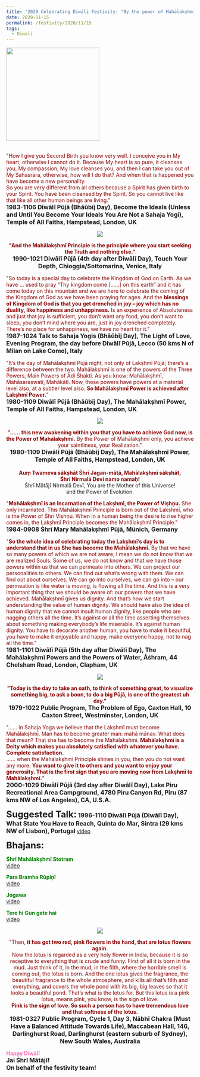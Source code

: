 ```yaml
---
title: '2020 Celebrating Diwālī Festivity: "By the power of Mahālakṣhmī only, you achieve your saintliness, your Realization." '
date: 2020-11-15
permalink: /festivity/2020/11/15
tags:
  - Diwali
---
```


<div style="text-align: left"><img src="/images/image00.png" width="250" /></div><br>

<p>
<font color="DarkRed">"How I give you Second Birth you know very well. I conceive you in My heart, otherwise I cannot do it. Because My heart is so pure, it cleanses you, My compassion, My love cleanses you, and then I can take you out of My Sahasrāra, otherwise, how will I do that? And when that is happened you have become a new personality.<br>
So you are very different from all others because a Spirit has given birth to your Spirit. You have been cleansed by the Spirit. So you cannot live like that like all other human beings are living."</font><br>
<font size="+0"><b>1983-1106 Diwālī Pūjā (Bhāūbīj Day), Become the Ideals (Unless and Until You Become Your Ideals You Are Not a Sahaja Yogi), Temple of All Faiths, Hampstead, London, UK</b></font>
</p>

<div style="text-align: center"><img src="/images/image566.png" /></div>

<p style="text-align:center;">
<font color="DarkRed"><b>"And the Mahālakṣhmī Principle is the principle where you start seeking the Truth and nothing else."</b></font><br>
<font size="+0"><b>1990-1021 Diwālī Pūjā (4th day after Diwālī Day), Touch Your Depth, Chioggia/Sottomarina, Venice, Italy</b></font>
</p>

<p>
<font color="DarkRed">"So today is a special day to celebrate the Kingdom of God on Earth. As we have ... used to pray “Thy kingdom come [......] on this earth” and it has come today on this mountain and we are here to celebrate the coming of the Kingdom of God as we have been praying for ages. And the <b>blessings of Kingdom of God is that you get drenched in joy – joy which has no duality, like happiness and unhappiness.</b> Is an experience of Absoluteness and just that joy is sufficient, you don’t want any food, you don’t want to sleep, you don’t mind where you are, just in joy drenched completely. There’s no place for unhappiness, we have no heart for it."</font><br>
<font size="+0"><b>1987-1024 Talk to Sahaja Yogis (Bhāūbīj Day), The Light of Love, Evening Program, the day before Diwālī Pūjā, Lecco (50 kms N of Milan on Lake Como), Italy</b></font>
</p>

<p>
<font color="DarkRed">"It’s the day of Mahālakṣhmī Pūjā night, not only of Lakṣhmī Pūjā; there’s a difference between the two. Mahālakṣhmī is one of the powers of the Three Powers, Main Powers of Ādi Śhakti. As you know: Mahālakṣhmī, Mahāsaraswatī, Mahākālī. Now, these powers have powers at a material level also, at a subtler level also. <b>So Mahālakṣhmī Power is achieved after Lakṣhmī Power.</b>"</font><br>
<font size="+0"><b>1980-1109 Diwālī Pūjā (Bhāūbīj Day), The Mahālakṣhmī Power, Temple of All Faiths, Hampstead, London, UK</b></font>
</p>

<div style="text-align: center"><img src="/images/image567.png" /></div>

<p style="text-align:center;">
<font color="DarkRed"><b>"...... this new awakening within you that you have to achieve God now, is the Power of Mahālakṣhmī.</b> 
By the Power of Mahālakṣhmī only, you achieve your saintliness, your Realization."</font><br>
<font size="+0"><b>1980-1109 Diwālī Pūjā (Bhāūbīj Day), The Mahālakṣhmī Power, Temple of All Faiths, Hampstead, London, UK</b></font><br>
<br>
<font color="DarkRed"><b>
Auṃ Twameva sākṣhāt Śhrī Jagan-mātā, Mahālakṣhmī sākṣhāt,<br>
Śhrī Nirmalā Devī namo namaḥ!</b></font><br>
Śhrī Mātājī Nirmalā Devī, You are the Mother of this Universe!<br>
and the Power of Evolution.
</p>

<p>
<font color="DarkRed">"<b>Mahālakṣhmī is an Incarnation of the Lakṣhmī, the Power of Viṣhṇu.</b> She only incarnated. This Mahālakṣhmī Principle is born out of the Lakṣhmī, who is the Power of Śhrī Viṣhṇu. When in a human being the desire to rise higher comes in, the Lakṣhmī Principle becomes the Mahālakṣhmī Principle."</font><br>
<font size="+0"><b>1984-0908 Śhrī Mary Mahālakṣhmī Pūjā, Münich, Germany</b></font>
</p>

<p>
<font color="DarkRed">"<b>So the whole idea of celebrating today the Lakṣhmī’s day is to understand that in us She has become the Mahālakṣhmī.</b> By that we have so many powers of which we are not aware, I mean we do not know that we are realized Souls. Some of us, we do not know and that we have those powers within us that we can permeate into others. We can project our personalities to others. We can find out what’s wrong with them. We can find out about ourselves.
We can go into ourselves, we can go into – our permeation is like water is moving, is flowing all the time.
And this is a very important thing that we should be aware of: our powers that we have achieved.
Mahālakṣhmī gives us dignity. And that’s how we start understanding the value of human dignity. We should have also the idea of human dignity that we cannot insult human dignity, like people who are nagging others all the time. It’s against or all the time asserting themselves
about something making everybody’s life miserable. It’s against human dignity. You have to decorate another human, you have to make it beautiful, you have to make it enjoyable and happy, make everyone happy, not to nag all the time."</font><br>
<font size="+0"><b>1981-1101 Diwālī Pūjā (5th day after Diwālī Day), The Mahālakṣhmī Powers and the Powers of Water, Āśhram, 44 Chelsham Road, London, Clapham, UK</b></font>
</p>

<div style="text-align: center"><img src="/images/image568.png" /></div>

<p style="text-align:center;">
<font color="DarkRed"><b>"Today is the day to take an oath, to think of something great, to visualize something big, to ask a boon, to do a big Pūjā, is one of the greatest uh day."</b></font><br>
<font size="+0"><b>1979-1022 Public Program, The Problem of Ego, Caxton Hall, 10 Caxton Street, Westminster, London, UK</b></font>
</p>

<p>
<font color="DarkRed">"...... in Sahaja Yoga we believe that the Lakṣhmī must become Mahālakṣhmī. Man has to become greater man: mahā mānav. What does that mean? That she has to become the Mahālakṣhmī. <b>Mahālakṣhmī is a Deity which makes you absolutely satisfied with whatever you have. Complete satisfaction.</b><br>
...... when the Mahālakṣhmī Principle shines in you, then you do not want any more. <b>You want to give it to others and you want to enjoy your generosity. That is the first sign that you are moving now from Lakṣhmī to Mahālakṣhmī.</b>"</font><br>
<font size="+0"><b>2000-1029 Diwālī Pūjā (3rd day after Diwālī Day), Lake Piru Recreational Area Campground, 4780 Piru Canyon Rd, Piru (87 kms NW of Los Angeles), CA, U.S.A.</b></font>
</p>

<font size="+2"><b>Suggested Talk:</b></font> 
<font size="+0"><b>1996-1110 Diwālī Pūjā (Diwālī Day), What State You Have to Reach, Quinta do Mar, Sintra (29 kms NW of Lisbon), Portugal</b></font>
<a href="https://www.youtube.com/watch?v=gu525ZmpHYw&feature=emb_logo&ab_channel=TeachingsofH.H.ShriMatajiNirmalaDevi"> video</a><br>

<font size="+2"><b>Bhajans:</b></font>

<p>
<font color="green"><b>Śhrī Mahālakṣhmī Stotram</b></font><br>
<a href="https://seven-teams.github.io/Videos_Links.html">video</a>
</p>

<p>
<font color="green"><b>Para Bramha Rūpiṇī</b></font><br>
<a href="https://www.youtube.com/watch?v=1Ch-wz0NR08&ab_channel=%D0%92%D0%B0%D0%BB%D0%B5%D0%BD%D1%82%D0%B8%D0%BD%D0%B0%D0%9A%D0%B0%D0%BD%D0%B8%D1%89%D0%B5%D0%B2%D0%B0"> video</a><br>
</p>

<p>
<font color="green"><b>Jogawa</b></font><br>
<a href="https://www.youtube.com/watch?v=FYbd_oXbyGs&ab_channel=SahajaYoga">video</a>
</p>
 
<p>
<font color="green"><b>Tere hi Gun gate hai</b></font><br>
<a href="https://seven-teams.github.io/Videos_Links.html">video</a> 
</p>

<div style="text-align: center"><img src="/images/image569.png" /></div>

<p style="text-align:center;">
<font color="DarkRed">"Then, <b>it has got two red, pink flowers in the hand, that are lotus flowers again.</b><br>
Now the lotus is regarded as a very holy flower in India, because it is so receptive to everything that is crude and funny.
First of all it is born in the mud. Just think of it, in the mud, in the filth, where the horrible smell is coming out, the lotus is born. 
And the one lotus gives the fragrance, the beautiful fragrance to the whole atmosphere, and kills all that’s filth and everything, and covers the whole pond with its big, big leaves so that it looks a beautiful pond. That’s what is the lotus for. But this lotus is a pink lotus, means pink, you know, is the sign of love.<br> 
<b>Pink is the sign of love. So such a person has to have tremendous love and that softness of the lotus.</b></font><br>
<font size="+0"><b>1981-0327 Public Program, Cycle 1, Day 3, Nābhī Chakra (Must Have a Balanced Attitude Towards Life), Maccabean Hall, 146, Darlinghurst Road, Darlinghurst (eastern suburb of Sydney), New South Wales, Australia</b></font>
</p>

<p>
<font color="HotPink"><b>Happy Diwālī</b></font><br>	
<font size="+0"><b>Jai Śhrī Mātājī!</b><br>
<b>On behalf of the festivity team!</b></font>
</p>